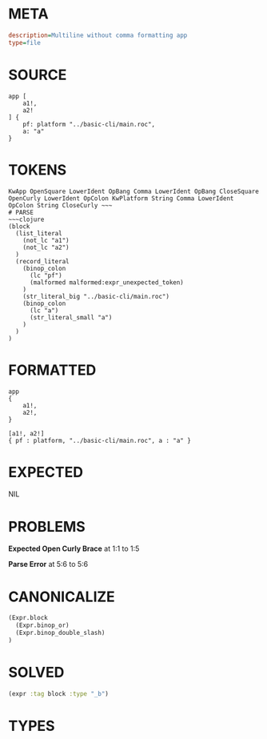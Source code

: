 # META
~~~ini
description=Multiline without comma formatting app
type=file
~~~
# SOURCE
~~~roc
app [
	a1!,
	a2!
] {
	pf: platform "../basic-cli/main.roc",
	a: "a"
}
~~~
# TOKENS
~~~text
KwApp OpenSquare LowerIdent OpBang Comma LowerIdent OpBang CloseSquare OpenCurly LowerIdent OpColon KwPlatform String Comma LowerIdent OpColon String CloseCurly ~~~
# PARSE
~~~clojure
(block
  (list_literal
    (not_lc "a1")
    (not_lc "a2")
  )
  (record_literal
    (binop_colon
      (lc "pf")
      (malformed malformed:expr_unexpected_token)
    )
    (str_literal_big "../basic-cli/main.roc")
    (binop_colon
      (lc "a")
      (str_literal_small "a")
    )
  )
)
~~~
# FORMATTED
~~~roc
app
{
	a1!,
	a2!,
}

[a1!, a2!]
{ pf : platform, "../basic-cli/main.roc", a : "a" }
~~~
# EXPECTED
NIL
# PROBLEMS
**Expected Open Curly Brace**
at 1:1 to 1:5

**Parse Error**
at 5:6 to 5:6

# CANONICALIZE
~~~clojure
(Expr.block
  (Expr.binop_or)
  (Expr.binop_double_slash)
)
~~~
# SOLVED
~~~clojure
(expr :tag block :type "_b")
~~~
# TYPES
~~~roc
~~~
